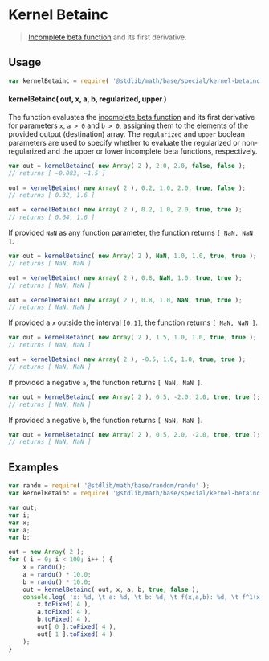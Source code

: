 # Kernel Betainc

> [Incomplete beta function][incomplete-beta-function] and its first derivative.

<section class="intro">

</section>

<!-- /.intro -->

<section class="usage">

## Usage

```javascript
var kernelBetainc = require( '@stdlib/math/base/special/kernel-betainc' );
```

#### kernelBetainc( out, x, a, b, regularized, upper )

The function evaluates the [incomplete beta function][incomplete-beta-function] and its first derivative for parameters `x`, `a > 0` and `b > 0`, assigning them to the elements of the provided output (destination) array. The `regularized` and `upper` boolean parameters are used to specify whether to evaluate the regularized or non-regularized and the upper or lower incomplete beta functions, respectively.

```javascript
var out = kernelBetainc( new Array( 2 ), 2.0, 2.0, false, false );
// returns [ ~0.083, ~1.5 ]

out = kernelBetainc( new Array( 2 ), 0.2, 1.0, 2.0, true, false );
// returns [ 0.32, 1.6 ]

out = kernelBetainc( new Array( 2 ), 0.2, 1.0, 2.0, true, true );
// returns [ 0.64, 1.6 ]
```

If provided `NaN` as any function parameter, the function returns `[ NaN, NaN ]`.

```javascript
var out = kernelBetainc( new Array( 2 ), NaN, 1.0, 1.0, true, true );
// returns [ NaN, NaN ]

out = kernelBetainc( new Array( 2 ), 0.8, NaN, 1.0, true, true );
// returns [ NaN, NaN ]

out = kernelBetainc( new Array( 2 ), 0.8, 1.0, NaN, true, true );
// returns [ NaN, NaN ]
```

If provided a `x` outside the interval `[0,1]`, the function returns `[ NaN, NaN ]`.

```javascript
var out = kernelBetainc( new Array( 2 ), 1.5, 1.0, 1.0, true, true );
// returns [ NaN, NaN ]

out = kernelBetainc( new Array( 2 ), -0.5, 1.0, 1.0, true, true );
// returns [ NaN, NaN ]
```

If provided a negative `a`, the function returns `[ NaN, NaN ]`.

```javascript
var out = kernelBetainc( new Array( 2 ), 0.5, -2.0, 2.0, true, true );
// returns [ NaN, NaN ]
```

If provided a negative `b`, the function returns `[ NaN, NaN ]`.

```javascript
var out = kernelBetainc( new Array( 2 ), 0.5, 2.0, -2.0, true, true );
// returns [ NaN, NaN ]
```

</section>

<!-- /.usage -->

<section class="examples">

## Examples

```javascript
var randu = require( '@stdlib/math/base/random/randu' );
var kernelBetainc = require( '@stdlib/math/base/special/kernel-betainc' );

var out;
var i;
var x;
var a;
var b;

out = new Array( 2 );
for ( i = 0; i < 100; i++ ) {
    x = randu();
    a = randu() * 10.0;
    b = randu() * 10.0;
    out = kernelBetainc( out, x, a, b, true, false );
    console.log( 'x: %d, \t a: %d, \t b: %d, \t f(x,a,b): %d, \t f^1(x,a,b): %d',
        x.toFixed( 4 ),
        a.toFixed( 4 ),
        b.toFixed( 4 ),
        out[ 0 ].toFixed( 4 ),
        out[ 1 ].toFixed( 4 )
    );
}
```

</section>

<!-- /.examples -->

<section class="links">

[incomplete-beta-function]: https://en.wikipedia.org/wiki/Incomplete_beta_function

</section>

<!-- /.links -->

